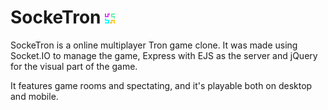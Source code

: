 # SockeTron <img src="public/img/icon_16x16.png">
SockeTron is a online multiplayer Tron game clone. 
It was made using Socket.IO to manage the game, Express with EJS as the server and jQuery 
for the visual part of the game.

It features game rooms and spectating, and it's playable both on desktop and mobile.
